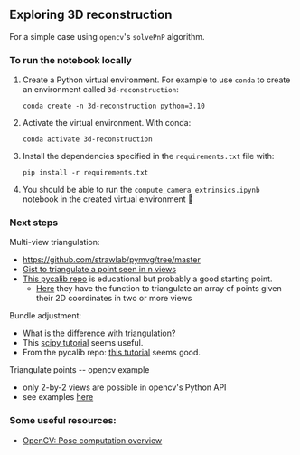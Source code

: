 
## Exploring 3D reconstruction 

For a simple case using `opencv`'s `solvePnP` algorithm.

### To run the notebook locally

1. Create a Python virtual environment. 
    For example to use `conda` to create an environment called `3d-reconstruction`:
    ```
    conda create -n 3d-reconstruction python=3.10
    ```
2. Activate the virtual environment. 
   With conda:
    ```
    conda activate 3d-reconstruction
    ```
3. Install the dependencies specified in the `requirements.txt` file with:
    ```
    pip install -r requirements.txt 
    ```
4. You should be able to run the `compute_camera_extrinsics.ipynb` notebook in the created virtual environment :tada: 

<!-- ### To run the notebook on Github codespaces
1. From the Github main page of the repo, click on Code > Codespaces tab > Open in codespace
2. Open the notebook in the VSCode editor and click on Select kernel (top right)
3. In the pop-up menu, select Install suggested extensions
4. Then click on `Select a Python Environment` > `Create` > `venv` > choose your Python version > Select `requirements.txt` file.
    - This will create a virtual environment called `.venv` -->


### Next steps

Multi-view triangulation:
- https://github.com/strawlab/pymvg/tree/master
- [Gist to triangulate a point seen in n views](https://gist.github.com/davegreenwood/e1d2227d08e24cc4e353d95d0c18c914#file-triangulation-py-L9)
- [This pycalib repo](https://github.com/nbhr/pycalib/blob/master/ipynb/ncam_triangulate.ipynb) is educational but probably a good starting point.
   - [Here](https://github.com/nbhr/pycalib/blob/5559e1742f29a5a547c39347825c9acc9c01f0ec/pycalib/calib.py#L307) they have the function to triangulate an array of points given their 2D coordinates in two or more views

Bundle adjustment:
- [What is the difference with triangulation?](https://stackoverflow.com/questions/39745798/whats-the-conceptual-difference-between-bundle-adjustment-and-structure-from-mo)
- This [scipy tutorial](https://scipy-cookbook.readthedocs.io/items/bundle_adjustment.html
        ) seems useful.
- From the pycalib repo: [this tutorial](https://github.com/nbhr/pycalib/blob/master/ipynb/ncam_ba.ipynb) seems good.

Triangulate points -- opencv example
- only 2-by-2 views are possible in opencv's Python API 
- see examples [here](https://gist.github.com/davegreenwood/e1d2227d08e24cc4e353d95d0c18c914)
    
### Some useful resources:
- [OpenCV: Pose computation overview](https://docs.opencv.org/4.x/d5/d1f/calib3d_solvePnP.html)
